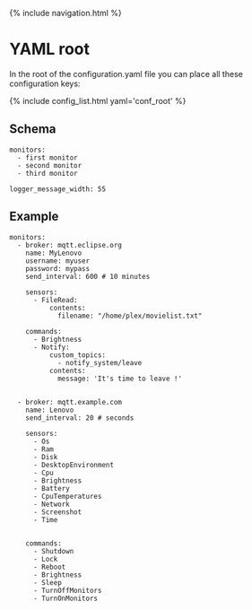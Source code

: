 {% include navigation.html %}

# YAML root

In the root of the configuration.yaml file you can place all these configuration keys:

{% include config_list.html yaml='conf_root' %}

## Schema

```
monitors:
  - first monitor
  - second monitor
  - third monitor

logger_message_width: 55
```

## Example

```
monitors:
  - broker: mqtt.eclipse.org
    name: MyLenovo
    username: myuser
    password: mypass
    send_interval: 600 # 10 minutes 

    sensors:
      - FileRead:
          contents:
            filename: "/home/plex/movielist.txt"
      
    commands:
      - Brightness
      - Notify:
          custom_topics:
            - notify_system/leave
          contents:
            message: 'It's time to leave !'


  - broker: mqtt.example.com
    name: Lenovo
    send_interval: 20 # seconds

    sensors:
      - Os
      - Ram
      - Disk
      - DesktopEnvironment
      - Cpu
      - Brightness
      - Battery
      - CpuTemperatures
      - Network
      - Screenshot
      - Time


    commands:
      - Shutdown
      - Lock
      - Reboot
      - Brightness
      - Sleep
      - TurnOffMonitors
      - TurnOnMonitors
```